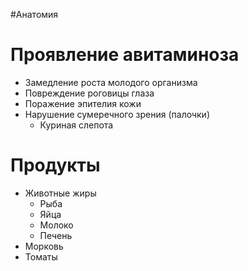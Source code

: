 #Анатомия 
# Проявление авитаминоза
- Замедление роста молодого организма
- Повреждение роговицы глаза
- Поражение эпителия кожи
- Нарушение сумеречного зрения (палочки)
	- Куриная слепота
# Продукты 
- Животные жиры
	- Рыба
	- Яйца
	- Молоко
	- Печень
- Морковь
- Томаты